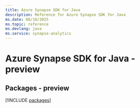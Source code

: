 ```yaml
---
title: Azure Synapse SDK for Java
description: Reference for Azure Synapse SDK for Java
ms.date: 08/18/2025
ms.topic: reference
ms.devlang: java
ms.service: synapse-analytics
---
```

# Azure Synapse SDK for Java - preview
## Packages - preview
[!INCLUDE [packages](synapse-index.md)]